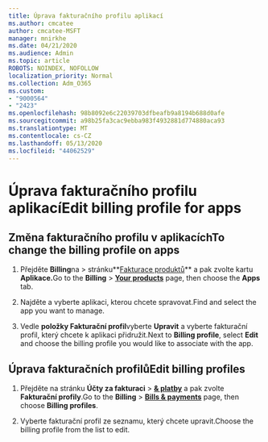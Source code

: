 ```yaml
---
title: Úprava fakturačního profilu aplikací
ms.author: cmcatee
author: cmcatee-MSFT
manager: mnirkhe
ms.date: 04/21/2020
ms.audience: Admin
ms.topic: article
ROBOTS: NOINDEX, NOFOLLOW
localization_priority: Normal
ms.collection: Adm_O365
ms.custom:
- "9000564"
- "2423"
ms.openlocfilehash: 98b8092e6c22039703dfbeafb9a8194b688d0afe
ms.sourcegitcommit: a98b25fa3cac9ebba983f4932881d774880aca93
ms.translationtype: MT
ms.contentlocale: cs-CZ
ms.lasthandoff: 05/13/2020
ms.locfileid: "44062529"
---
```

# <a name="edit-billing-profile-for-apps"></a><span data-ttu-id="116a2-102">Úprava fakturačního profilu aplikací</span><span class="sxs-lookup"><span data-stu-id="116a2-102">Edit billing profile for apps</span></span>

## <a name="to-change-the-billing-profile-on-apps"></a><span data-ttu-id="116a2-103">Změna fakturačního profilu v aplikacích</span><span class="sxs-lookup"><span data-stu-id="116a2-103">To change the billing profile on apps</span></span>

1. <span data-ttu-id="116a2-104">Přejděte **Billing**na  >  stránku**[Fakturace produktů](https://go.microsoft.com/fwlink/p/?linkid=842054)** a pak zvolte kartu **Aplikace.**</span><span class="sxs-lookup"><span data-stu-id="116a2-104">Go to the **Billing** > **[Your products](https://go.microsoft.com/fwlink/p/?linkid=842054)** page, then choose the **Apps** tab.</span></span>

2. <span data-ttu-id="116a2-105">Najděte a vyberte aplikaci, kterou chcete spravovat.</span><span class="sxs-lookup"><span data-stu-id="116a2-105">Find and select the app you want to manage.</span></span>  

3. <span data-ttu-id="116a2-106">Vedle **položky Fakturační profil**vyberte **Upravit** a vyberte fakturační profil, který chcete k aplikaci přidružit.</span><span class="sxs-lookup"><span data-stu-id="116a2-106">Next to **Billing profile**, select **Edit** and choose the billing profile you would like to associate with the app.</span></span>

## <a name="edit-billing-profiles"></a><span data-ttu-id="116a2-107">Úprava fakturačních profilů</span><span class="sxs-lookup"><span data-stu-id="116a2-107">Edit billing profiles</span></span>

1. <span data-ttu-id="116a2-108">Přejděte na stránku **Účty za fakturaci**  >  **[& platby](https://go.microsoft.com/fwlink/p/?linkid=848039)** a pak zvolte **Fakturační profily**.</span><span class="sxs-lookup"><span data-stu-id="116a2-108">Go to the **Billing** > **[Bills & payments](https://go.microsoft.com/fwlink/p/?linkid=848039)** page, then choose **Billing profiles**.</span></span>

2. <span data-ttu-id="116a2-109">Vyberte fakturační profil ze seznamu, který chcete upravit.</span><span class="sxs-lookup"><span data-stu-id="116a2-109">Choose the billing profile from the list to edit.</span></span>